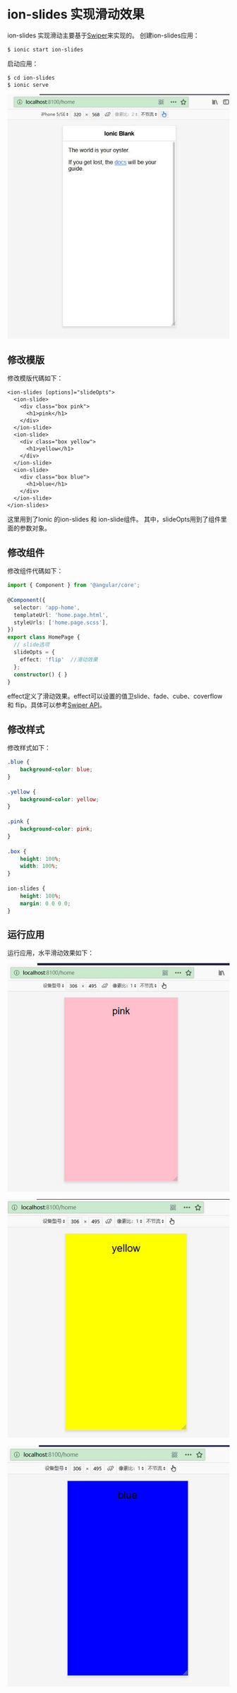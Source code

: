 # ion-slides 实现滑动效果

ion-slides 实现滑动主要基于[Swiper](http://idangero.us/swiper)来实现的。
创建ion-slides应用：

```
$ ionic start ion-slides
```


启动应用：


```
$ cd ion-slides
$ ionic serve
```

![](../images/ion-slides/1-start.jpg)


## 修改模版

修改模版代碼如下：

```
<ion-slides [options]="slideOpts">
  <ion-slide>
    <div class="box pink">
      <h1>pink</h1>
    </div>
  </ion-slide>
  <ion-slide>
    <div class="box yellow">
      <h1>yellow</h1>
    </div>
  </ion-slide>
  <ion-slide>
    <div class="box blue">
      <h1>blue</h1>
    </div>
  </ion-slide>
</ion-slides>
```


这里用到了Ionic 的ion-slides 和 ion-slide组件。
其中，slideOpts用到了组件里面的参数对象。


## 修改组件


修改组件代碼如下：

```ts
import { Component } from '@angular/core';

@Component({
  selector: 'app-home',
  templateUrl: 'home.page.html',
  styleUrls: ['home.page.scss'],
})
export class HomePage {
  // slide选项
  slideOpts = {
    effect: 'flip'  //滑动效果
  };
  constructor() { }
}
```


effect定义了滑动效果。effect可以设置的值卫slide、fade、cube、coverflow 和 flip。具体可以参考[Swiper API](http://idangero.us/swiper/api/)。

## 修改样式

修改样式如下：


```scss
.blue {
    background-color: blue;
}

.yellow {
    background-color: yellow;
}

.pink {
    background-color: pink;
}

.box {
    height: 100%;
    width: 100%;
}

ion-slides {
    height: 100%;
    margin: 0 0 0 0;
}
```

## 运行应用

运行应用，水平滑动效果如下：



![](../images/ion-slides/2-pink.jpg)


![](../images/ion-slides/3-yellow.jpg)

![](../images/ion-slides/4-blue.jpg)